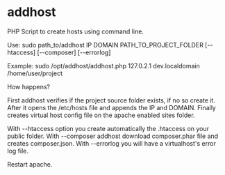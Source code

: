 addhost
=======

PHP Script to create hosts using command line.

Use:
sudo path_to/addhost IP DOMAIN PATH_TO_PROJECT_FOLDER [--htaccess] [--composer] [--errorlog]

Example:
sudo /opt/addhost/addhost.php 127.0.2.1 dev.localdomain /home/user/project

How happens?

First addhost verifies if the project source folder exists, if no so create it. After it opens the /etc/hosts file and appends
the IP and DOMAIN. Finally creates virtual host config file on the apache enabled sites folder.

With --htaccess option you create automatically the .htaccess on your public folder.
With --composer addhost download composer.phar file and creates composer.json.
With --errorlog you will have a virtualhost's error log file.

Restart apache.
